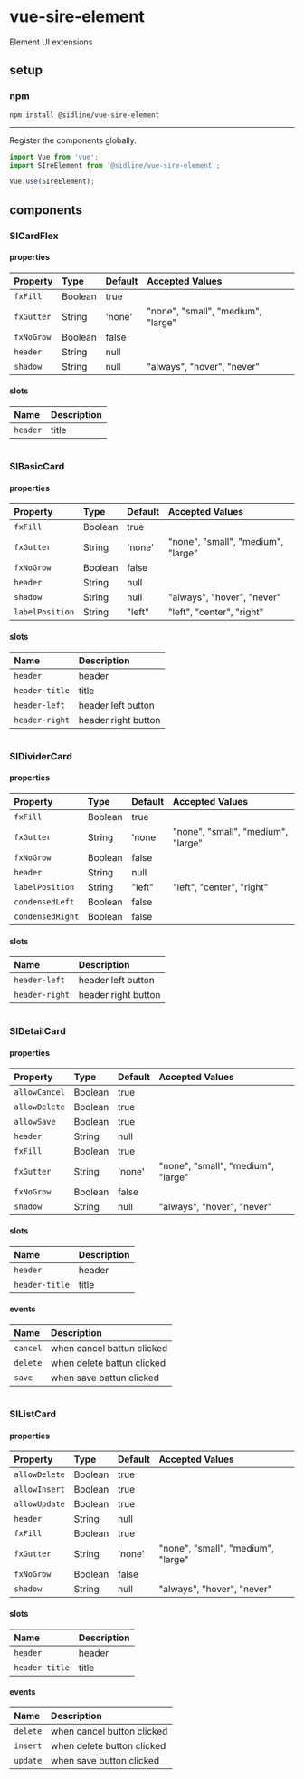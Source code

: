 # vue-sire-element
Element UI extensions

## setup

### npm

```shell
npm install @sidline/vue-sire-element
```

---

Register the components globally.

```javascript
import Vue from 'vue';
import SIreElement from '@sidline/vue-sire-element';

Vue.use(SIreElement);
```
## components


### SICardFlex

#### properties
| Property | Type | Default | Accepted Values |
| :--- | :--- | :--- | :--- |
| `fxFill` | Boolean | true | |
| `fxGutter` | String | 'none' | "none", "small", "medium", "large" |
| `fxNoGrow` | Boolean | false | |
| `header` | String | null | |
| `shadow` | String | null | "always", "hover", "never" |

#### slots
| Name | Description |
| :--- | :--- |
| `header` | title |

#
#
### SIBasicCard

#### properties
| Property | Type | Default | Accepted Values |
| :--- | :--- | :--- | :--- |
| `fxFill` | Boolean | true | |
| `fxGutter` | String | 'none' | "none", "small", "medium", "large" |
| `fxNoGrow` | Boolean | false | |
| `header` | String | null | |
| `shadow` | String | null | "always", "hover", "never" |
| `labelPosition` | String | "left" | "left", "center", "right" |

#### slots
| Name | Description |
| :--- | :--- |
| `header` | header |
| `header-title` | title |
| `header-left` | header left button |
| `header-right` | header right button |

#
#
### SIDividerCard

#### properties
| Property | Type | Default | Accepted Values |
| :--- | :--- | :--- | :--- |
| `fxFill` | Boolean | true | |
| `fxGutter` | String | 'none' | "none", "small", "medium", "large" |
| `fxNoGrow` | Boolean | false | |
| `header` | String | null | |
| `labelPosition` | String | "left" | "left", "center", "right" |
| `condensedLeft` | Boolean | false | |
| `condensedRight` | Boolean | false | |

#### slots
| Name | Description |
| :--- | :--- |
| `header-left` | header left button |
| `header-right` | header right button |

#
#
### SIDetailCard

#### properties
| Property | Type | Default | Accepted Values |
| :--- | :--- | :--- | :--- |
| `allowCancel` | Boolean | true | |
| `allowDelete` | Boolean | true | |
| `allowSave` | Boolean | true | |
| `header` | String | null | |
| `fxFill` | Boolean | true | |
| `fxGutter` | String | 'none' | "none", "small", "medium", "large" |
| `fxNoGrow` | Boolean | false | |
| `shadow` | String | null | "always", "hover", "never" |

#### slots
| Name | Description |
| :--- | :--- |
| `header` | header |
| `header-title` | title |

#### events
| Name | Description |
| :--- | :--- |
| `cancel` | when cancel battun clicked |
| `delete` | when delete battun clicked |
| `save` | when save battun clicked |

#
#
### SIListCard

#### properties
| Property | Type | Default | Accepted Values |
| :--- | :--- | :--- | :--- |
| `allowDelete` | Boolean | true | |
| `allowInsert` | Boolean | true | |
| `allowUpdate` | Boolean | true | |
| `header` | String | null | |
| `fxFill` | Boolean | true | |
| `fxGutter` | String | 'none' | "none", "small", "medium", "large" |
| `fxNoGrow` | Boolean | false | |
| `shadow` | String | null | "always", "hover", "never" |

#### slots
| Name | Description |
| :--- | :--- |
| `header` | header |
| `header-title` | title |

#### events
| Name | Description |
| :--- | :--- |
| `delete` | when cancel button clicked |
| `insert` | when delete button clicked |
| `update` | when save button clicked |